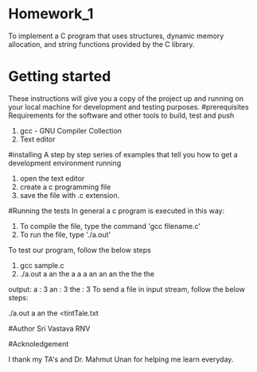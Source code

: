 # Homework_1
To implement a C program that uses structures, dynamic memory allocation, and  string functions provided by the C library.
# Getting started
These instructions will give you a copy of the project up and running on your local machine for development and testing purposes.
#prerequisites
Requirements for the software and other tools to build, test and push
1. gcc - GNU Compiler Collection
2. Text editor

#installing
A step by step series of examples that tell you how to get a development environment running
1. open the text editor
2. create a c programming file
3. save the file with .c extension.

#Running the tests
In general a c program is executed in this way:
1. To compile the file, type the command 'gcc filename.c'
2. To run the file, type './a.out'

To test our program, follow the below steps

1. gcc sample.c 
2. ./a.out a an the 
    a a a an an an the the the 
    
output: a   : 3
        an  : 3
        the : 3
To send a file in input stream, follow the below steps:

./a.out a an the <tintTale.txt

#Author
Sri Vastava RNV

#Acknoledgement

I thank my TA's and Dr. Mahmut Unan for helping me learn everyday. 



